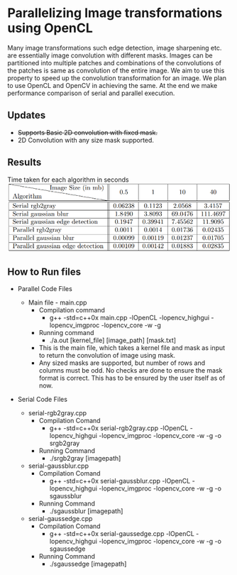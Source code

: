 # Parallelizing Image transformations using OpenCL
Many image transformations such edge detection, image sharpening etc. are essentially
image convolution with different masks. Images can be partitioned into multiple patches and
combinations of the convolutions of the patches is same as convolution of the entire image.
We aim to use this property to speed up the convolution transformation for an image. We
plan to use OpenCL and OpenCV in achieving the same. At the end we make performance
comparison of serial and parallel execution.

## Updates
* ~~Supports Basic 2D convolution with fixed mask.~~
* 2D Convolution with any size mask supported. 


## Results
Time taken for each algorithm in seconds
![Results](result-table.png)

## How to Run files

* Parallel Code Files
    * Main file - main.cpp
        * Compilation command
            * g++ -std=c++0x main.cpp -lOpenCL -lopencv_highgui -lopencv_imgproc -lopencv_core -w -g
        * Running command
            * ./a.out [kernel_file] [image_path] [mask.txt]
        * This is the main file, which takes a kernel file and mask as input to return the convolution of image using mask. 
        * Any sized masks are supported, but number of rows and columns must be odd. No checks are done to ensure the mask format is correct. This has to be ensured by the user itself as of now.

* Serial Code Files
    * serial-rgb2gray.cpp
        * Compilation Comand
            * g++ -std=c++0x serial-rgb2gray.cpp -lOpenCL -lopencv_highgui -lopencv_imgproc -lopencv_core -w -g -o srgb2gray
        * Running Command 
            * ./srgb2gray [imagepath]   
    * serial-gaussblur.cpp
        * Compilation Comand
            * g++ -std=c++0x serial-gaussblur.cpp -lOpenCL -lopencv_highgui -lopencv_imgproc -lopencv_core -w -g -o sgaussblur
        * Running Command 
            * ./sgaussblur [imagepath]   
    * serial-gaussedge.cpp
        * Compilation Comand
            * g++ -std=c++0x serial-gaussedge.cpp -lOpenCL -lopencv_highgui -lopencv_imgproc -lopencv_core -w -g -o sgaussedge
        * Running Command 
            * ./sgaussedge [imagepath]  





